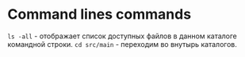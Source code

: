 # Command lines commands
`ls -all` - отображает список доступных файлов в данном каталоге командной строки.
`cd src/main` - переходим во внутырь каталогов.

